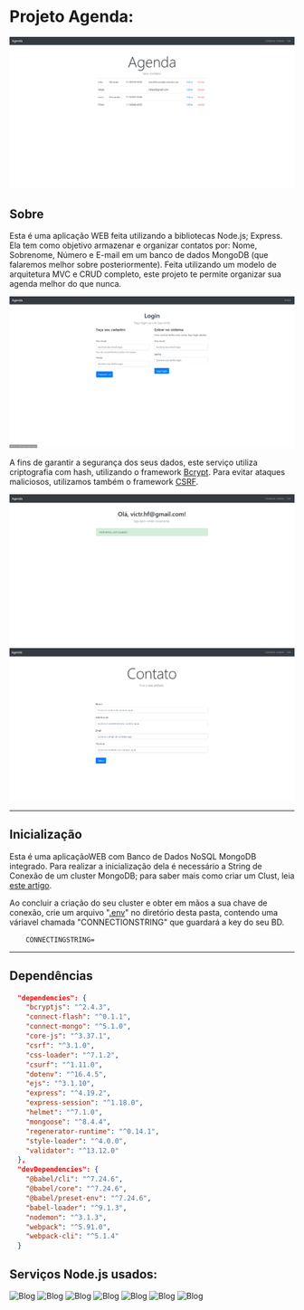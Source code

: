 # Projeto Agenda:

<img src="../frontend/assets/img/1.png">

## Sobre
  Esta é uma aplicação WEB feita utilizando a bibliotecas Node.js; Express. Ela tem como objetivo armazenar e organizar contatos por: Nome, Sobrenome, Número e E-mail em um banco de dados MongoDB (que falaremos melhor sobre posteriormente). Feita utilizando um modelo de arquitetura MVC e CRUD completo, este projeto te permite organizar sua agenda melhor do que nunca.

<img src="../frontend/assets/img/2.png">

  A fins de garantir a segurança dos seus dados, este serviço utiliza criptografia com hash, utilizando o framework [Bcrypt](https://www.npmjs.com/package/bcrypt). Para evitar ataques maliciosos, utilizamos também o framework [CSRF](https://www.npmjs.com/package/csrf).



<img src="../frontend/assets/img/3.png">
<img src="../frontend/assets/img/4.png">

---


## Inicialização

Esta é uma aplicaçãoWEB com Banco de Dados NoSQL MongoDB integrado. Para realizar a inicialização dela é necessário a String de Conexão de um cluster MongoDB; para saber mais como criar um Clust, leia [este artigo](https://www.mongodb.com/pt-br/docs/atlas/tutorial/create-new-cluster/).

Ao concluir a criação do seu cluster e obter em mãos a sua chave de conexão, crie um arquivo "[.env](https://www.npmjs.com/package/dotenv)" no diretório desta pasta, contendo uma váriavel chamada "CONNECTIONSTRING" que guardará a key do seu BD.

``` .env
    CONNECTINGSTRING= 
```

---

## Dependências

``` json
  "dependencies": {
    "bcryptjs": "^2.4.3",
    "connect-flash": "^0.1.1",
    "connect-mongo": "^5.1.0",
    "core-js": "^3.37.1",
    "csrf": "^3.1.0",
    "css-loader": "^7.1.2",
    "csurf": "^1.11.0",
    "dotenv": "^16.4.5",
    "ejs": "^3.1.10",
    "express": "^4.19.2",
    "express-session": "^1.18.0",
    "helmet": "^7.1.0",
    "mongoose": "^8.4.4",
    "regenerator-runtime": "^0.14.1",
    "style-loader": "^4.0.0",
    "validator": "^13.12.0"
  },
  "devDependencies": {
    "@babel/cli": "^7.24.6",
    "@babel/core": "^7.24.6",
    "@babel/preset-env": "^7.24.6",
    "babel-loader": "^9.1.3",
    "nodemon": "^3.1.3",
    "webpack": "^5.91.0",
    "webpack-cli": "^5.1.4"
  }
```
 

## Serviços Node.js usados:

![Blog](https://img.shields.io/badge/MongoDB-47A248.svg?style=for-the-badge&-logo=MongoDB&logoColor=white)
 ![Blog](https://img.shields.io/badge/Mongoose-880000.svg?style=for-the-badge&logo=Mongoose&logoColor=white)
![Blog](https://img.shields.io/badge/EJS-B4CA65.svg?style=for-the-badge&logo=EJS&logoColor=black)
![Blog](https://img.shields.io/badge/Express-000000.svg?style=for-the-badge&logo=Express&logoColor=white)
![Blog](https://img.shields.io/badge/Babel-F9DC3E.svg?style=for-the-badge&logo=Babel&logoColor=black)
![Blog](https://img.shields.io/badge/Nodemon-76D04B.svg?style=for-the-badge&logo=Nodemon&logoColor=white)
![Blog](https://img.shields.io/badge/Webpack-8DD6F9.svg?style=for-the-badge&logo=Webpack&logoColor=black)